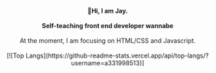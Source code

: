
<p align="center">
  <b> 👋Hi, I am Jay.</b><br>
  <br>
  <b>Self-teaching front end developer wannabe</b>
  <br>
  <br>
   At the moment, I am focusing on HTML/CSS and Javascript.
  <br>
  <br>
[![Top Langs](https://github-readme-stats.vercel.app/api/top-langs/?username=a331998513)]
</p>


<!--
**a331998513/a331998513** is a ✨ _special_ ✨ repository because its `README.md` (this file) appears on your GitHub profile.

Here are some ideas to get you started:

- 🔭 I’m currently working on ...
- 🌱 I’m currently learning ...
- 👯 I’m looking to collaborate on ...
- 🤔 I’m looking for help with ...
- 💬 Ask me about ...
- 📫 How to reach me: ...
- 😄 Pronouns: ...
- ⚡ Fun fact: ...
-->
